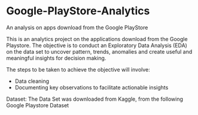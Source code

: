 # Google-PlayStore-Analytics
An analysis on apps download from the Google PlayStore

This is an analytics project on the applications download from the Google Playstore. 
The objective is to conduct an Exploratory Data Analysis (EDA) on the data set to uncover pattern, trends, anomalies and create useful and meaningful insights for decision making.

The steps to be taken to achieve the objective will involve:
- Data cleaning
- Documenting key observations to facilitate actionable insights

Dataset: The Data Set was downloaded from Kaggle, from the following Google Playstore Dataset
